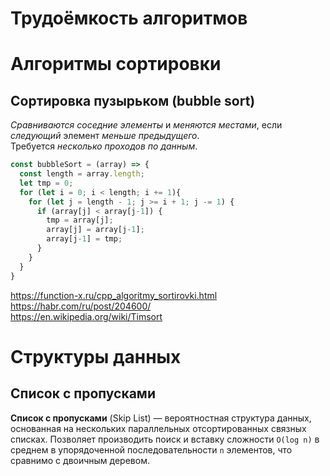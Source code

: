 # Трудоёмкость алгоритмов

# Алгоритмы сортировки

## Сортировка пузырьком (bubble sort)

*Cравниваются соседние элементы* и *меняются местами*, если *следующий* элемент *меньше предыдущего*.  
Требуется *несколько проходов по данным*.

```js
const bubbleSort = (array) => {
  const length = array.length;
  let tmp = 0;
  for (let i = 0; i < length; i += 1){
    for (let j = length - 1; j >= i + 1; j -= 1) {
      if (array[j] < array[j-1]) {
        tmp = array[j];
        array[j] = array[j-1];
        array[j-1] = tmp;
      }
    }
  }
}
```

https://function-x.ru/cpp_algoritmy_sortirovki.html  
https://habr.com/ru/post/204600/  
https://en.wikipedia.org/wiki/Timsort  

# Структуры данных

## Список с пропусками

**Список с пропусками** (Skip List) — вероятностная структура данных, основанная на нескольких параллельных отсортированных связных списках. Позволяет производить поиск и вставку сложности `O(log n)` в среднем в упорядоченной последовательности `n` элементов, что сравнимо с двоичным деревом.

